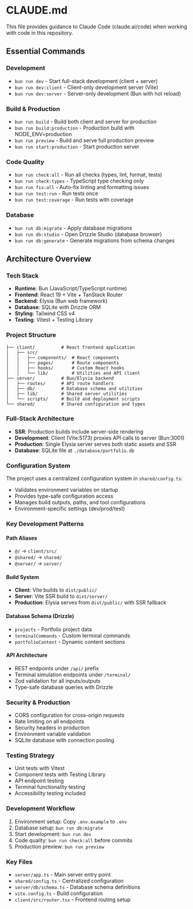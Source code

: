 # CLAUDE.md

This file provides guidance to Claude Code (claude.ai/code) when working with
code in this repository.

## Essential Commands

### Development

- `bun run dev` - Start full-stack development (client + server)
- `bun run dev:client` - Client-only development server (Vite)
- `bun run dev:server` - Server-only development (Bun with hot reload)

### Build & Production

- `bun run build` - Build both client and server for production
- `bun run build:production` - Production build with NODE_ENV=production
- `bun run preview` - Build and serve full production preview
- `bun run start:production` - Start production server

### Code Quality

- `bun run check:all` - Run all checks (types, lint, format, tests)
- `bun run check:types` - TypeScript type checking only
- `bun run fix:all` - Auto-fix linting and formatting issues
- `bun run test:run` - Run tests once
- `bun run test:coverage` - Run tests with coverage

### Database

- `bun run db:migrate` - Apply database migrations
- `bun run db:studio` - Open Drizzle Studio (database browser)
- `bun run db:generate` - Generate migrations from schema changes

## Architecture Overview

### Tech Stack

- **Runtime**: Bun (JavaScript/TypeScript runtime)
- **Frontend**: React 19 + Vite + TanStack Router
- **Backend**: Elysia (Bun web framework)
- **Database**: SQLite with Drizzle ORM
- **Styling**: Tailwind CSS v4
- **Testing**: Vitest + Testing Library

### Project Structure

```
├── client/          # React frontend application
│   ├── src/
│   │   ├── components/  # React components
│   │   ├── pages/       # Route components
│   │   ├── hooks/       # Custom React hooks
│   │   └── lib/         # Utilities and API client
├── server/          # Bun/Elysia backend
│   ├── routes/      # API route handlers
│   ├── db/          # Database schema and utilities
│   ├── lib/         # Shared server utilities
│   └── scripts/     # Build and deployment scripts
└── shared/          # Shared configuration and types
```

### Full-Stack Architecture

- **SSR**: Production builds include server-side rendering
- **Development**: Client (Vite:5173) proxies API calls to server (Bun:3001)
- **Production**: Single Elysia server serves both static assets and SSR
- **Database**: SQLite file at `./database/portfolio.db`

### Configuration System

The project uses a centralized configuration system in `shared/config.ts`:

- Validates environment variables on startup
- Provides type-safe configuration access
- Manages build outputs, paths, and tool configurations
- Environment-specific settings (dev/prod/test)

### Key Development Patterns

#### Path Aliases

- `@/` → `client/src/`
- `@shared/` → `shared/`
- `@server/` → `server/`

#### Build System

- **Client**: Vite builds to `dist/public/`
- **Server**: Vite SSR build to `dist/server/`
- **Production**: Elysia serves from `dist/public/` with SSR fallback

#### Database Schema (Drizzle)

- `projects` - Portfolio project data
- `terminalCommands` - Custom terminal commands
- `portfolioContent` - Dynamic content sections

#### API Architecture

- REST endpoints under `/api/` prefix
- Terminal simulation endpoints under `/terminal/`
- Zod validation for all inputs/outputs
- Type-safe database queries with Drizzle

### Security & Production

- CORS configuration for cross-origin requests
- Rate limiting on all endpoints
- Security headers in production
- Environment variable validation
- SQLite database with connection pooling

### Testing Strategy

- Unit tests with Vitest
- Component tests with Testing Library
- API endpoint testing
- Terminal functionality testing
- Accessibility testing included

### Development Workflow

1. Environment setup: Copy `.env.example` to `.env`
2. Database setup: `bun run db:migrate`
3. Start development: `bun run dev`
4. Code quality: `bun run check:all` before commits
5. Production preview: `bun run preview`

### Key Files

- `server/app.ts` - Main server entry point
- `shared/config.ts` - Centralized configuration
- `server/db/schema.ts` - Database schema definitions
- `vite.config.ts` - Build configuration
- `client/src/router.tsx` - Frontend routing setup
